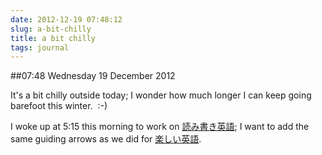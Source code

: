 ```yaml
---
date: 2012-12-19 07:48:12
slug: a-bit-chilly
title: a bit chilly
tags: journal
---
```


##07:48 Wednesday 19 December 2012

It's a bit chilly outside today; I wonder how much longer I can keep going barefoot this winter.  :-)

I woke up at 5:15 this morning to work on [読み書き英語](https://itunes.apple.com/jp/app/dumi-shuki-ying-yu/id550411320?mt=8&uo=4); I want to add the same guiding arrows as we did for [楽しい英語](https://itunes.apple.com/jp/app/leshii-ying-yu/id558509841?mt=8&uo=4).


